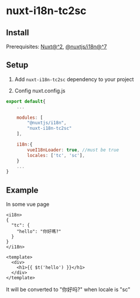 # nuxt-i18n-tc2sc

## Install

Prerequisites: [Nuxt@^2](https://nuxtjs.org/), [@nuxtjs/i18n@^7](https://i18n.nuxtjs.org/)

## Setup

1. Add `nuxt-i18n-tc2sc` dependency to your project

2. Config nuxt.config.js

```js
export default{
    ...

    modules: [
        "@nuxtjs/i18n",
        "nuxt-i18n-tc2sc"
    ],

    i18n:{
        vueI18nLoader: true, //must be true
        locales: ['tc', 'sc'],
    }
    ...
}
```

## Example

In some vue page
```vue
<i18n>
{
  "tc": {
    "hello": "你好嗎?"
  }
}
</i18n>

<template>
  <div>
    <h1>{{ $t('hello') }}</h1>
  </div>
</template>
```

It will be converted to "你好吗?" when locale is "sc"



